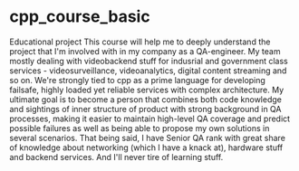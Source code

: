 # cpp_course_basic
Educational project
This course will help me to deeply understand the project that I'm involved with in my company as a QA-engineer.
My team mostly dealing with videobackend stuff for indusrial and government class services - videosurveillance, videoanalytics, digital content streaming and so on. We're strongly tied to cpp as a prime language for developing failsafe, highly loaded yet reliable services with complex architecture.
My ultimate goal is to become a person that combines both code knowledge and sightings of inner structure of product with strong background in QA processes, making it easier to maintain high-level QA coverage and predict possible failures as well as being able to propose my own solutions in several scenarios.
That being said, I have Senior QA rank with great share of knowledge about networking (which I have a knack at), hardware stuff and backend services.
And I'll never tire of learning stuff.
